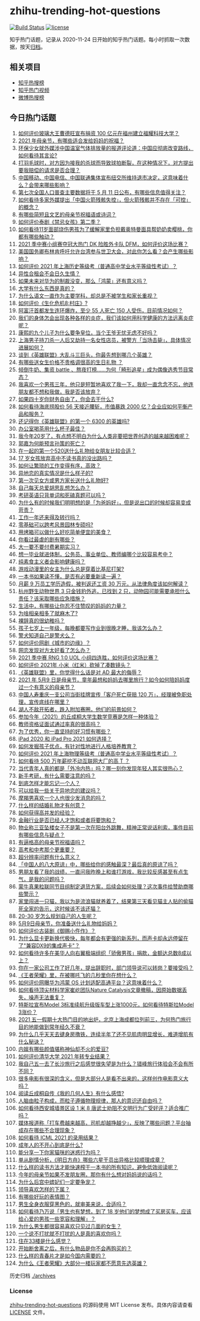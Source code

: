 # zhihu-trending-hot-questions

[![Build Status](https://github.com/justjavac/zhihu-trending-hot-questions/workflows/ci/badge.svg?branch=master)](https://github.com/justjavac/zhihu-trending-hot-questions/actions)
[![license](https://img.shields.io/github/license/justjavac/zhihu-trending-hot-questions)](https://github.com/justjavac/zhihu-trending-hot-questions/blob/master/LICENSE)

知乎热门话题，记录从 2020-11-24 日开始的知乎热门话题。每小时抓取一次数据，按天[归档](./archives)。

## 相关项目

- [知乎热搜榜](https://github.com/justjavac/zhihu-trending-top-search)
- [知乎热门视频](https://github.com/justjavac/zhihu-trending-hot-video)
- [微博热搜榜](https://github.com/justjavac/weibo-trending-hot-search)

## 今日热门话题

<!-- BEGIN -->
<!-- 最后更新时间 Sun May 09 2021 14:01:51 GMT+0800 (China Standard Time) -->

1. [如何评价玻璃大王曹德旺宣布捐资 100
   亿元在福州建立福耀科技大学？](https://www.zhihu.com/question/457562649)
2. [2021 年母亲节，有哪些适合发给妈妈的祝福？](https://www.zhihu.com/question/458284693)
3. [环保少女就外媒涉中国温室气体排放量的报道评论道：中国应彻底改变路线，如何看待其言论?](https://www.zhihu.com/question/458454363)
4. [打羽毛球时，对方因为接我的杀球而导致球拍断裂，在这种情况下，对方提出要我赔偿的请求是否合理？](https://www.zhihu.com/question/458085942)
5. [中国移动、中国电信、中国联通集体宣布纽交所维持退市决定，这意味着什么？会带来哪些影响？](https://www.zhihu.com/question/458322456)
6. [第七次全国人口普查主要数据将于 5 月 11
   日公布，有哪些信息值得关注？](https://www.zhihu.com/question/458484293)
7. [如何看待多家外媒提出「中国火箭残骸失控」，但火箭残骸并不存在「可控」的概念？](https://www.zhihu.com/question/458384867)
8. [有哪些简短且文艺的母亲节祝福语或诗词？](https://www.zhihu.com/question/23724921)
9. [如何评价泰剧《禁忌女孩》第二季？](https://www.zhihu.com/question/458258491)
10. [如何看待11岁面部烧伤男孩为了缓解家里负担戴奥特曼面具帮奶奶卖樱桃，你都有哪些触动？](https://www.zhihu.com/question/458441722)
11. [2021 季中赛小组赛夺冠大热门 DK 险胜外卡队
    DFM，如何评价这场比赛？](https://www.zhihu.com/question/458430509)
12. [美国国务卿布林肯呼吁允许台湾参与世卫大会，对此你怎么看？会产生哪些影响？](https://www.zhihu.com/question/458323936)
13. [如何评价 2021
    年上海历史等级考（普通高中学业水平等级性考试）？](https://www.zhihu.com/question/457916978)
14. [异性合租会不会日久生情？](https://www.zhihu.com/question/295424569)
15. [如果未来对华为的制裁没变，那么「鸿蒙」还有意义吗？](https://www.zhihu.com/question/458261749)
16. [大学有什么东西是真的？](https://www.zhihu.com/question/430807321)
17. [为什么语文一直作为主要学科，却总是不被学生和家长重视？](https://www.zhihu.com/question/269469146)
18. [如何评价《生化危机8:村庄》?](https://www.zhihu.com/question/401056274)
19. [阿富汗首都发生连环爆炸，至少 55 人死亡 150
    人受伤，目前情况如何？](https://www.zhihu.com/question/458480026)
20. [我们的身体怎会出现各种各样的炎症，我们该如何用科学健康的方法远离炎症呢？](https://www.zhihu.com/question/457066503)
21. [康熙的九个儿子为什么要争皇位，当个王爷无忧无虑不好吗？](https://www.zhihu.com/question/359062106)
22. [上海男子持刀杀一人后又劫持一名女性店员，被警方「当场击毙」，具体情况进展如何？](https://www.zhihu.com/question/458381524)
23. [谈到《英雄联盟》大乱斗三巨头，你最先想到哪几个英雄？](https://www.zhihu.com/question/457624791)
24. [有哪些送女生价格不贵格调很高的生日礼物 ？](https://www.zhihu.com/question/277831030)
25. [倾倒牛奶、集资 battle
    、熬夜打榜……为何「畸形追星」成为偶像选秀节目常态？](https://www.zhihu.com/question/458482372)
26. [我喜欢一个男孩三年，他只是短暂地喜欢了我一下，我却一直念念不忘，他连朋友都不想和我做，我是否该放弃？](https://www.zhihu.com/question/457848299)
27. [如果四十岁你财务自由了，你会去干什么?](https://www.zhihu.com/question/323042685)
28. [如何看待海底捞股价 56 天接近腰斩，市值暴跌 2000
    亿？企业应如何平衡产品和服务？](https://www.zhihu.com/question/458401875)
29. [还记得你《英雄联盟》的第一个 6300 的英雄吗?](https://www.zhihu.com/question/456821024)
30. [办公室喝茶用什么杯子最佳？](https://www.zhihu.com/question/21898087)
31. [我今年20岁了，有点想不明白为什么人类非要把世界创造的越来越困难呢？](https://www.zhihu.com/question/452475296)
32. [郭嘉为何能预言孙策的死亡？](https://www.zhihu.com/question/23022586)
33. [在一起的第一个520送什么礼物给女朋友比较合适？](https://www.zhihu.com/question/323253191)
34. [17 岁女孩放弃高中不读书真的没出路吗？](https://www.zhihu.com/question/456404042)
35. [如何让繁琐的工作变得有序，高效？](https://www.zhihu.com/question/451336216)
36. [异地恋的真实情况是什么样子的?](https://www.zhihu.com/question/450814904)
37. [第一次见女方或男方家长送什么礼物好?](https://www.zhihu.com/question/23088823)
38. [自己每天总爱胡思乱想怎么办？](https://www.zhihu.com/question/364386829)
39. [考研英语只背单词和死磕真题可以吗？](https://www.zhihu.com/question/271290200)
40. [为什么有的时候我们明明想的是「为爸妈好」，但是说出口的时候却容易变成苛责？](https://www.zhihu.com/question/458370640)
41. [工作一年还来得及转行吗？](https://www.zhihu.com/question/448045875)
42. [零基础可以跨考风景园林专硕吗?](https://www.zhihu.com/question/454607882)
43. [用烤箱可以做什么好吃简单便宜的美食？](https://www.zhihu.com/question/21814613)
44. [你看过最虐的剧有哪些？](https://www.zhihu.com/question/453263383)
45. [大一要不要付费暑期实习？](https://www.zhihu.com/question/455448204)
46. [想一毕业就进体制，公务员、事业单位、教师编哪个比较容易考中？](https://www.zhihu.com/question/456370248)
47. [纯素食主义者会影响健康吗？](https://www.zhihu.com/question/453599389)
48. [游戏动漫里的女主为什么总是穿着比基尼打架?](https://www.zhihu.com/question/453352120)
49. [一本书如果读不懂，是否有必要重新读一遍？](https://www.zhihu.com/question/453840721)
50. [月薪 9 万员工学历造假，被判返还工资 30
    万元，从法律角度该如何解读？](https://www.zhihu.com/question/458409677)
51. [杭州野生动物世界 3 只金钱豹外逃，已找到 2
    只，动物园可能需要承担什么责任？该采取哪些应急措施？](https://www.zhihu.com/question/458351546)
52. [生活中，有哪些让你忍不住赞叹的妈妈的力量？](https://www.zhihu.com/question/458323560)
53. [为啥相亲相多了就麻木了?](https://www.zhihu.com/question/457773878)
54. [裸辞真的很幼稚吗？](https://www.zhihu.com/question/449669673)
55. [孩子七岁上一年级，每晚都要写作业到很晚才睡，我该怎么办？](https://www.zhihu.com/question/453264257)
56. [警犬知道自己是警犬么？](https://www.zhihu.com/question/286005319)
57. [如何评价网剧《城市的边缘》？](https://www.zhihu.com/question/456716874)
58. [网恋发现对方太好看了怎么办？](https://www.zhihu.com/question/441357680)
59. [2021 季中赛 RNG 1:0 UOL
    小组四连胜，如何评价这场比赛？](https://www.zhihu.com/question/458401089)
60. [如何评价 2021年 小米（红米）砍掉了凑数镜头？](https://www.zhihu.com/question/458171647)
61. [《英雄联盟》里，你觉得什么话是对 AD 最大的侮辱？](https://www.zhihu.com/question/457722320)
62. [2021 年 5月9
    日是母亲节，童年最想和妈妈去哪里旅行？如今如何陪妈妈度过一个有意义的母亲节？](https://www.zhihu.com/question/458323851)
63. [中国人寿重庆一支公司当街挂牌宣传「客户死亡获赔 120
    万」，经理被免职处理，宣传底线在哪里？](https://www.zhihu.com/question/458335443)
64. [湖人不敌开拓者，跌入附加赛圈，他们的前景如何？](https://www.zhihu.com/question/458342651)
65. [参加今年（2021）的丘成桐大学生数学竞赛是怎样一种体验？](https://www.zhihu.com/question/458309120)
66. [教师资格证面试通过率真的很高吗？](https://www.zhihu.com/question/435289719)
67. [为了优秀，你一直坚持的好习惯有哪些？](https://www.zhihu.com/question/452488029)
68. [iPad 2020 和 iPad Pro 2021 如何选择？](https://www.zhihu.com/question/458086760)
69. [如何发掘孩子优点，有针对性地进行人格培养教育？](https://www.zhihu.com/question/457172825)
70. [如何评价 2021
    年上海物理等级考（普通高中学业水平等级性考试）？](https://www.zhihu.com/question/457401362)
71. [如何看待 500 万年薪挖不动互联网大厂的高 T ？](https://www.zhihu.com/question/458412368)
72. [当代青年人真的都是「外冷内热」吗？哪一刻你发现年轻人其实很热心？](https://www.zhihu.com/question/457137869)
73. [新手考研，有什么需要注意的吗？](https://www.zhihu.com/question/456566597)
74. [到底怎样才能忘记一个人？](https://www.zhihu.com/question/457192146)
75. [可以给我一些关于异地恋的建议吗？](https://www.zhihu.com/question/455657139)
76. [摩羯男喜欢一个人也很少发消息的吗？](https://www.zhihu.com/question/455456088)
77. [什么样的结婚礼物才有创意？](https://www.zhihu.com/question/21278676)
78. [如何获得高并发的经验？](https://www.zhihu.com/question/40609661)
79. [金融行业是否已经人才饱和或者将要饱和？](https://www.zhihu.com/question/267950320)
80. [物业称三亚坠楼女子不是第一次在阳台外跳舞，精神正常说话利索，事件目前有哪些信息与疑点？](https://www.zhihu.com/question/458317199)
81. [有逼格高的母亲节祝福语吗？](https://www.zhihu.com/question/276955978)
82. [高考和中考那个更重要？](https://www.zhihu.com/question/450457099)
83. [超分辨率问题有什么意义？](https://www.zhihu.com/question/458035789)
84. [「中国人的八大原谅」中，哪些给你的感触最深？最后真的原谅了吗？](https://www.zhihu.com/question/458322564)
85. [男朋友看了我的战绩，一直问我昨晚上和谁打游戏，我比较反感甚至有点生气，是我的问题吗？](https://www.zhihu.com/question/457084853)
86. [蒙牛真果粒联同节目组制定退货方案，后续会如何处理？这次事件给赞助商哪些警示？](https://www.zhihu.com/question/458355922)
87. [家里闯进一只猫，我以为是流浪猫就养着了，结果第三天看见猫主人贴的偷猫死全家的告示，这时候该不该还猫？](https://www.zhihu.com/question/458067326)
88. [20-30 岁怎么规划自己的人生呢？](https://www.zhihu.com/question/303781246)
89. [5月9日母亲节，你准备送什么礼物给妈妈？](https://www.zhihu.com/question/458238204)
90. [如何评价古装剧《御赐小仵作》？](https://www.zhihu.com/question/457117887)
91. [为什么显卡更新换代极快，每年都会有更强的新系列，而声卡却永远停留在了"兼容DX9的集成声卡"？](https://www.zhihu.com/question/458007412)
92. [如何看待许多在美华人向右翼极端组织「骄傲男孩」捐款，金额达总数8成以上？](https://www.zhihu.com/question/458277293)
93. [你在一家公司工作了好几年，提出辞职时，部门领导说可以转岗？要接受吗？](https://www.zhihu.com/question/454570545)
94. [《王者荣耀》里，在被哪吒飞的几秒里你在想什么？](https://www.zhihu.com/question/457960562)
95. [如何评价网曝华为鸿蒙 OS 计划适配高通平台？这意味着什么？](https://www.zhihu.com/question/458227978)
96. [如何看待顶尖材料学家崔屹团队Nature
    Catalysis文章撤稿，因原始数据丢失，噪声无法重复？](https://www.zhihu.com/question/458152727)
97. [特斯拉宣布Model 3标准续航升级版车型上涨1000元，如何看待特斯拉Model
    3涨价？](https://www.zhihu.com/question/458323631)
98. [2021
    五一假期十大热门目的地出炉，北京上海成都位列前三，为何热门旅行目的地能做到常年经久不衰？](https://www.zhihu.com/question/458249774)
99. [为什么几乎天天去键身房撸铁，连续半年了还不见肌肉明显增长，难道增肌有什么秘诀？](https://www.zhihu.com/question/344778141)
100. [内娱有哪些颜值堪称神仙却不火的爱豆?](https://www.zhihu.com/question/439659001)
101. [如何评价清华大学 2021 年转专业结果？](https://www.zhihu.com/question/455564234)
102. [我自己五一去了长沙旅行之后感觉很失望是为什么？错峰旅行体验会不会有所不同？](https://www.zhihu.com/question/458141426)
103. [很多电影有很深的含义，但是大部分人是看不出来的，这样创作电影意义大吗？](https://www.zhihu.com/question/438741204)
104. [阅读丘成桐自传《我的几何人生》有什么感悟?](https://www.zhihu.com/question/452153948)
105. [人脑由粒子构成，而粒子遵循物理规律，那人的意识还自由吗？](https://www.zhihu.com/question/450868629)
106. [如何看待西安城墙景区设 1 米 8
     唐武士劝阻不文明行为广受好评？适合推广吗？](https://www.zhihu.com/question/458013084)
107. [媒体报道称「打车费越来越高，司机却越挣越少」，反映了哪些问题？平台抽成存在哪些不合理现象？](https://www.zhihu.com/question/458224652)
108. [如何看待 ICML 2021 的录用结果？](https://www.zhihu.com/question/458018028)
109. [成年人的不开心到底是什么?](https://www.zhihu.com/question/457811806)
110. [能分享一下你家猫咪的迷惑行为吗？](https://www.zhihu.com/question/457690584)
111. [单从剧情分析，《明日方舟》哪些六星干员出异格比较顺理成章？](https://www.zhihu.com/question/458079671)
112. [什么样的读书方法才能快速榨干一本书的所有知识，避免低效阅读呢？](https://www.zhihu.com/question/377547324)
113. [今年的母亲节如果不发朋友圈，那你有什么想对妈妈说的话吗？](https://www.zhihu.com/question/458321063)
114. [为什么后宫中嫔妃们一定要争宠？](https://www.zhihu.com/question/293865460)
115. [领导喜欢怎样的下属？](https://www.zhihu.com/question/288797213)
116. [有哪些好玩的表情图？](https://www.zhihu.com/question/31090236)
117. [男生全身衣服穿黑色的，就审美来说，合适吗？](https://www.zhihu.com/question/26534749)
118. [如何看待乃万说「男生也有梦想，到了 18
     岁他们的梦想成了买房买车，应该给心爱的男孩一些宽容和理解」？](https://www.zhihu.com/question/458072558)
119. [为什么男生都很容易喜欢只见过几面的女生？](https://www.zhihu.com/question/300699970)
120. [一个说不打扰就不打扰的人是真的喜欢你吗？](https://www.zhihu.com/question/455719746)
121. [住在33楼是什么感觉？](https://www.zhihu.com/question/452537568)
122. [开始断舍离之后，有什么物品是你不会再购买的？](https://www.zhihu.com/question/457895008)
123. [什么样的青春片才是如今国内需要的？](https://www.zhihu.com/question/30589916)
124. [为什么《王者荣耀》大部分一楼玩家都不愿意先选英雄？](https://www.zhihu.com/question/457720588)

<!-- END -->

历史归档 [./archives](./archives)

### License

[zhihu-trending-hot-questions](https://github.com/justjavac/zhihu-trending-hot-questions)
的源码使用 MIT License 发布。具体内容请查看 [LICENSE](./LICENSE) 文件。

